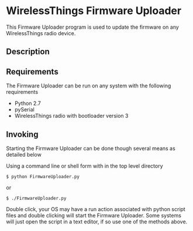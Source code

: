 # WirelessThings Firmware Uploader
This Firmware Uploader program is used to update the firmware on any WirelessThings radio device.

## Description


## Requirements
The Firmware Uploader can be run on any system with the following requirements
* Python 2.7
* pySerial
* WirelessThings radio with bootloader version 3

## Invoking
Starting the Firmware Uploader can be done though several means as detailed below

Using a command line or shell form with in the top level directory

    $ python FirmwareUploader.py

or

    $ ./FirmwareUploader.py

Double click, your OS may have a run action associated with python script files and double clicking will start the Firmware Uploader. Some systems will just open the script in a text editor, if so use one of the methods above.
